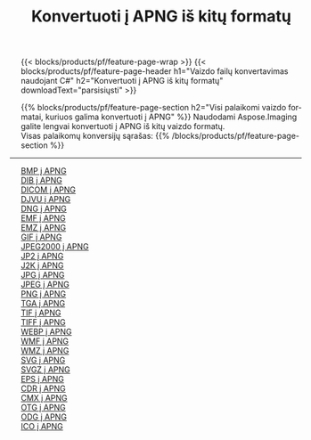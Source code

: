 ﻿---
title: Konvertuoti į APNG iš kitų formatų 
weight: 3920
url: /lt/net/conversion/to/apng 
lang: lt
langdirlevel: 2
locales: zh-hans,ja,it,ru,de,es,fr,nl,id,lt,pl,pt,vi,tr,ko,zh-hant,ar,hi,th,sv,cs,uk,he
description: Naudodami Aspose.Imaging galite lengvai konvertuoti į APNG iš kitų formatų
---

{{< blocks/products/pf/feature-page-wrap >}}
{{< blocks/products/pf/feature-page-header h1="Vaizdo failų konvertavimas naudojant C#" h2="Konvertuoti į APNG iš kitų formatų" downloadText="parsisiųsti" >}}


{{% blocks/products/pf/feature-page-section  h2="Visi palaikomi vaizdo formatai, kuriuos galima konvertuoti į APNG" %}}
Naudodami Aspose.Imaging galite lengvai konvertuoti į APNG iš kitų vaizdo formatų.
<br/>
Visas palaikomų konversijų sąrašas:
{{% /blocks/products/pf/feature-page-section %}}
<div class="container-fluid productfamilypage bg-gray">
    <div class="convertypes bg-gray agp-content section">
        <div class="container">
		<hr style="margin-left:-20px;"/>
		<div class="row other-converters">
		    <div class='col-md-2 other-converter remove-lp remove-rp'><a href="/imaging/lt/net/conversion/bmp-to-apng" >BMP į APNG</a></div>
<div class='col-md-2 other-converter remove-lp remove-rp'><a href="/imaging/lt/net/conversion/dib-to-apng" >DIB į APNG</a></div>
<div class='col-md-2 other-converter remove-lp remove-rp'><a href="/imaging/lt/net/conversion/dicom-to-apng" >DICOM į APNG</a></div>
<div class='col-md-2 other-converter remove-lp remove-rp'><a href="/imaging/lt/net/conversion/djvu-to-apng" >DJVU į APNG</a></div>
<div class='col-md-2 other-converter remove-lp remove-rp'><a href="/imaging/lt/net/conversion/dng-to-apng" >DNG į APNG</a></div>
<div class='col-md-2 other-converter remove-lp remove-rp'><a href="/imaging/lt/net/conversion/emf-to-apng" >EMF į APNG</a></div>
<div class='col-md-2 other-converter remove-lp remove-rp'><a href="/imaging/lt/net/conversion/emz-to-apng" >EMZ į APNG</a></div>
<div class='col-md-2 other-converter remove-lp remove-rp'><a href="/imaging/lt/net/conversion/gif-to-apng" >GIF į APNG</a></div>
<div class='col-md-2 other-converter remove-lp remove-rp'><a href="/imaging/lt/net/conversion/jpeg2000-to-apng" >JPEG2000 į APNG</a></div>
<div class='col-md-2 other-converter remove-lp remove-rp'><a href="/imaging/lt/net/conversion/jp2-to-apng" >JP2 į APNG</a></div>
<div class='col-md-2 other-converter remove-lp remove-rp'><a href="/imaging/lt/net/conversion/j2k-to-apng" >J2K į APNG</a></div>
<div class='col-md-2 other-converter remove-lp remove-rp'><a href="/imaging/lt/net/conversion/jpg-to-apng" >JPG į APNG</a></div>
<div class='col-md-2 other-converter remove-lp remove-rp'><a href="/imaging/lt/net/conversion/jpeg-to-apng" >JPEG į APNG</a></div>
<div class='col-md-2 other-converter remove-lp remove-rp'><a href="/imaging/lt/net/conversion/png-to-apng" >PNG į APNG</a></div>
<div class='col-md-2 other-converter remove-lp remove-rp'><a href="/imaging/lt/net/conversion/tga-to-apng" >TGA į APNG</a></div>
<div class='col-md-2 other-converter remove-lp remove-rp'><a href="/imaging/lt/net/conversion/tif-to-apng" >TIF į APNG</a></div>
<div class='col-md-2 other-converter remove-lp remove-rp'><a href="/imaging/lt/net/conversion/tiff-to-apng" >TIFF į APNG</a></div>
<div class='col-md-2 other-converter remove-lp remove-rp'><a href="/imaging/lt/net/conversion/webp-to-apng" >WEBP į APNG</a></div>
<div class='col-md-2 other-converter remove-lp remove-rp'><a href="/imaging/lt/net/conversion/wmf-to-apng" >WMF į APNG</a></div>
<div class='col-md-2 other-converter remove-lp remove-rp'><a href="/imaging/lt/net/conversion/wmz-to-apng" >WMZ į APNG</a></div>
<div class='col-md-2 other-converter remove-lp remove-rp'><a href="/imaging/lt/net/conversion/svg-to-apng" >SVG į APNG</a></div>
<div class='col-md-2 other-converter remove-lp remove-rp'><a href="/imaging/lt/net/conversion/svgz-to-apng" >SVGZ į APNG</a></div>
<div class='col-md-2 other-converter remove-lp remove-rp'><a href="/imaging/lt/net/conversion/eps-to-apng" >EPS į APNG</a></div>
<div class='col-md-2 other-converter remove-lp remove-rp'><a href="/imaging/lt/net/conversion/cdr-to-apng" >CDR į APNG</a></div>
<div class='col-md-2 other-converter remove-lp remove-rp'><a href="/imaging/lt/net/conversion/cmx-to-apng" >CMX į APNG</a></div>
<div class='col-md-2 other-converter remove-lp remove-rp'><a href="/imaging/lt/net/conversion/otg-to-apng" >OTG į APNG</a></div>
<div class='col-md-2 other-converter remove-lp remove-rp'><a href="/imaging/lt/net/conversion/odg-to-apng" >ODG į APNG</a></div>
<div class='col-md-2 other-converter remove-lp remove-rp'><a href="/imaging/lt/net/conversion/ico-to-apng" >ICO į APNG</a></div>
                </div>
        </div>
    </div>
</div>
<br/>

